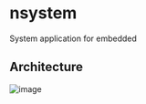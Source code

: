 # nsystem
System application for embedded

## Architecture

![image](https://github.com/neokkk/nsystem/assets/35194760/e46592b5-159d-4b11-b1dc-ad598d91794a)

